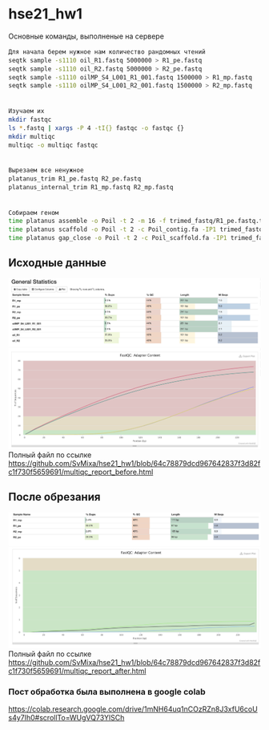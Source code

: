 # hse21_hw1
Основные команды, выполненые на сервере

```bash
Для начала берем нужное нам количество рандомных чтений
seqtk sample -s1110 oil_R1.fastq 5000000 > R1_pe.fastq
seqtk sample -s1110 oil_R2.fastq 5000000 > R2_pe.fastq
seqtk sample -s1110 oilMP_S4_L001_R1_001.fastq 1500000 > R1_mp.fastq
seqtk sample -s1110 oilMP_S4_L001_R2_001.fastq 1500000 > R2_mp.fastq


Изучаем их
mkdir fastqc
ls *.fastq | xargs -P 4 -tI{} fastqc -o fastqc {}
mkdir multiqc
multiqc -o multiqc fastqc


Вырезаем все ненужное 
platanus_trim R1_pe.fastq R2_pe.fastq 
platanus_internal_trim R1_mp.fastq R2_mp.fastq 


Собираем геном
time platanus assemble -o Poil -t 2 -m 16 -f trimed_fastq/R1_pe.fastq.trimmed trimed_fastq/R2_pe.fastq.trimmed 2> assemble.log
time platanus scaffold -o Poil -t 2 -c Poil_contig.fa -IP1 trimed_fastq/R1_pe.fastq.trimmed trimed_fastq/R2_pe.fastq.trimmed -OP2 trimed_fastq/R1_mp.fastq.int_trimmed trimed_fastq/R2_mp.fastq.int_trimmed 2> scaffold.log
time platanus gap_close -o Poil -t 2 -c Poil_scaffold.fa -IP1 trimed_fastq/R1_pe.fastq.trimmed trimed_fastq/R2_pe.fastq.trimmed -OP2 trimed_fastq/R1_mp.fastq.int_trimmed trimed_fastq/R2_mp.fastq.int_trimmed 2> gapclose.log
```

## Исходные данные
![](img/pic00001.png)
![](img/pic00004.png)
Полный файл по ссылке https://github.com/SvMixa/hse21_hw1/blob/64c78879dcd967642837f3d82fc1f730f5659691/multiqc_report_before.html

## После обрезания
![](img/pic00002.png)
![](img/pic00003.png)
Полный файл по ссылке https://github.com/SvMixa/hse21_hw1/blob/64c78879dcd967642837f3d82fc1f730f5659691/multiqc_report_after.html


### Пост обработка была выполнена в google colab 
https://colab.research.google.com/drive/1mNH64uq1nCOzRZn8J3xfU6coUs4y7Ih0#scrollTo=WUgVQ73YlSCh
